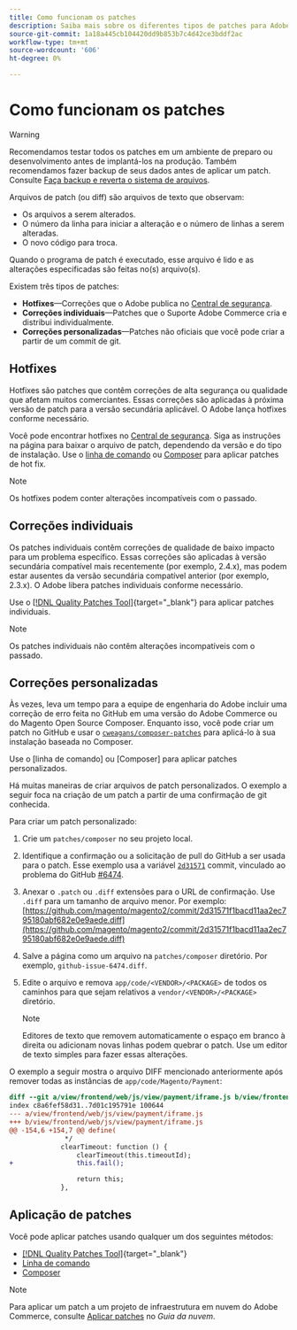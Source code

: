 ```yaml
---
title: Como funcionam os patches
description: Saiba mais sobre os diferentes tipos de patches para Adobe Commerce e Magento Open Source e como eles funcionam.
source-git-commit: 1a18a445cb104420dd9b853b7c4d42ce3bddf2ac
workflow-type: tm+mt
source-wordcount: '606'
ht-degree: 0%

---
```



# Como funcionam os patches

>[!WARNING]
>
>Recomendamos testar todos os patches em um ambiente de preparo ou desenvolvimento antes de implantá-los na produção. Também recomendamos fazer backup de seus dados antes de aplicar um patch. Consulte [Faça backup e reverta o sistema de arquivos](../../installation/tutorials/backup.md).

Arquivos de patch (ou diff) são arquivos de texto que observam:

- Os arquivos a serem alterados.
- O número da linha para iniciar a alteração e o número de linhas a serem alteradas.
- O novo código para troca.

Quando o programa de patch é executado, esse arquivo é lido e as alterações especificadas são feitas no(s) arquivo(s).

Existem três tipos de patches:

- **Hotfixes**—Correções que o Adobe publica no [Central de segurança](https://magento.com/security/patches).
- **Correções individuais**—Patches que o Suporte Adobe Commerce cria e distribui individualmente.
- **Correções personalizadas**—Patches não oficiais que você pode criar a partir de um commit de git.

## Hotfixes

Hotfixes são patches que contêm correções de alta segurança ou qualidade que afetam muitos comerciantes. Essas correções são aplicadas à próxima versão de patch para a versão secundária aplicável. O Adobe lança hotfixes conforme necessário.

Você pode encontrar hotfixes no [Central de segurança](https://magento.com/security/patches). Siga as instruções na página para baixar o arquivo de patch, dependendo da versão e do tipo de instalação. Use o [linha de comando](../patches/apply.md#) ou [Composer](../patches/apply.md) para aplicar patches de hot fix.

>[!NOTE]
>
>Os hotfixes podem conter alterações incompatíveis com o passado.

## Correções individuais

Os patches individuais contêm correções de qualidade de baixo impacto para um problema específico. Essas correções são aplicadas à versão secundária compatível mais recentemente (por exemplo, 2.4.x), mas podem estar ausentes da versão secundária compatível anterior (por exemplo, 2.3.x). O Adobe libera patches individuais conforme necessário.

Use o [[!DNL Quality Patches Tool]](https://experienceleague.adobe.com/tools/commerce-quality-patches/index.html){target=&quot;_blank&quot;} para aplicar patches individuais.

>[!NOTE]
>
>Os patches individuais não contêm alterações incompatíveis com o passado.

## Correções personalizadas

Às vezes, leva um tempo para a equipe de engenharia do Adobe incluir uma correção de erro feita no GitHub em uma versão do Adobe Commerce ou do Magento Open Source Composer. Enquanto isso, você pode criar um patch no GitHub e usar o [`cweagans/composer-patches`](https://github.com/cweagans/composer-patches/) para aplicá-lo à sua instalação baseada no Composer.

Use o [linha de comando] ou [Composer] para aplicar patches personalizados.

Há muitas maneiras de criar arquivos de patch personalizados. O exemplo a seguir foca na criação de um patch a partir de uma confirmação de git conhecida.

Para criar um patch personalizado:

1. Crie um `patches/composer` no seu projeto local.
1. Identifique a confirmação ou a solicitação de pull do GitHub a ser usada para o patch. Esse exemplo usa a variável [`2d31571`](https://github.com/magento/magento2/commit/2d31571f1bacd11aa2ec795180abf682e0e9aede) commit, vinculado ao problema do GitHub [#6474](https://github.com/magento/magento2/issues/6474).
1. Anexar o `.patch` ou `.diff` extensões para o URL de confirmação. Use `.diff` para um tamanho de arquivo menor. Por exemplo: [https://github.com/magento/magento2/commit/2d31571f1bacd11aa2ec795180abf682e0e9aede.diff](https://github.com/magento/magento2/commit/2d31571f1bacd11aa2ec795180abf682e0e9aede.diff)
1. Salve a página como um arquivo na `patches/composer` diretório. Por exemplo, `github-issue-6474.diff`.
1. Edite o arquivo e remova `app/code/<VENDOR>/<PACKAGE>` de todos os caminhos para que sejam relativos a `vendor/<VENDOR>/<PACKAGE>` diretório.

   >[!NOTE]
   >
   >Editores de texto que removem automaticamente o espaço em branco à direita ou adicionam novas linhas podem quebrar o patch. Use um editor de texto simples para fazer essas alterações.

O exemplo a seguir mostra o arquivo DIFF mencionado anteriormente após remover todas as instâncias de `app/code/Magento/Payment`:

```diff
diff --git a/view/frontend/web/js/view/payment/iframe.js b/view/frontend/web/js/view/payment/iframe.js
index c8a6fef58d31..7d01c195791e 100644
--- a/view/frontend/web/js/view/payment/iframe.js
+++ b/view/frontend/web/js/view/payment/iframe.js
@@ -154,6 +154,7 @@ define(
              */
             clearTimeout: function () {
                 clearTimeout(this.timeoutId);
+                this.fail();

                 return this;
             },
```

## Aplicação de patches

Você pode aplicar patches usando qualquer um dos seguintes métodos:

- [[!DNL Quality Patches Tool]](https://experienceleague.adobe.com/tools/commerce-quality-patches/index.html){target=&quot;_blank&quot;}
- [Linha de comando](/help/upgrade/patches/apply.md#command-line)
- [Composer](/help/upgrade/patches/apply.md#composer)

>[!NOTE]
>
>Para aplicar um patch a um projeto de infraestrutura em nuvem do Adobe Commerce, consulte [Aplicar patches](https://devdocs.magento.com/cloud/project/project-patch.html) no _Guia da nuvem_.
